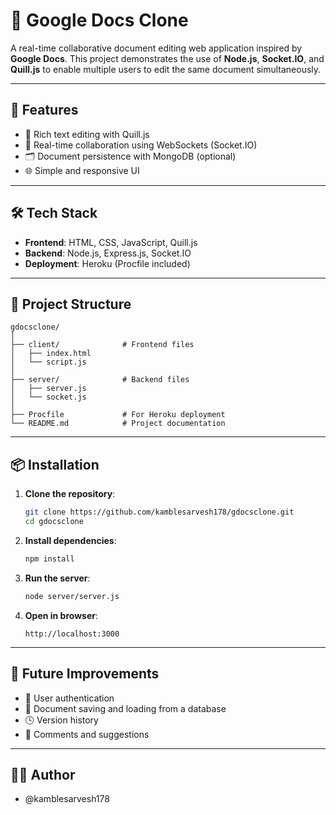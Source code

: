 # 📄 Google Docs Clone

A real-time collaborative document editing web application inspired by **Google Docs**. This project demonstrates the use of **Node.js**, **Socket.IO**, and **Quill.js** to enable multiple users to edit the same document simultaneously.

---

## 🚀 Features

- 📝 Rich text editing with Quill.js
- 🔄 Real-time collaboration using WebSockets (Socket.IO)
- 🗂️ Document persistence with MongoDB (optional)
- 🌐 Simple and responsive UI

---

## 🛠️ Tech Stack

- **Frontend**: HTML, CSS, JavaScript, Quill.js  
- **Backend**: Node.js, Express.js, Socket.IO  
- **Deployment**: Heroku (Procfile included)

---

## 📁 Project Structure

```
gdocsclone/
│
├── client/              # Frontend files
│   ├── index.html
│   └── script.js
│
├── server/              # Backend files
│   ├── server.js
│   └── socket.js
│
├── Procfile             # For Heroku deployment
└── README.md            # Project documentation
```

---

## 📦 Installation

1. **Clone the repository**:
   ```bash
   git clone https://github.com/kamblesarvesh178/gdocsclone.git
   cd gdocsclone
   ```

2. **Install dependencies**:
   ```bash
   npm install
   ```

3. **Run the server**:
   ```bash
   node server/server.js
   ```

4. **Open in browser**:
   ```
   http://localhost:3000
   ```

---

## 📌 Future Improvements

- 🔐 User authentication  
- 💾 Document saving and loading from a database  
- 🕓 Version history  
- 💬 Comments and suggestions

---

## 👨‍💻 Author

- @kamblesarvesh178
